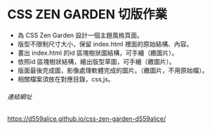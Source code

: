 # CSS ZEN GARDEN 切版作業
- 為 CSS Zen Garden 設計一個主題風格頁面。
- 版型不限制尺寸大小，保留 index.html 裡面的原始結構、內容。
- 畫出 index.html 的id 區塊樹狀圖結構，可手繪（繳圖片）。
- 依照id 區塊樹狀結構，繪出版型草圖，可手繪（繳圖片）。
- 版面最後完成圖，影像處理軟體完成的圖片。（繳圖片，不用原始檔）。
- 相關檔案須放在對應目錄，css,js。
###### 連結網址
https://d559alice.github.io/css-zen-garden-d559alice/
